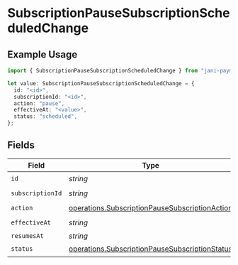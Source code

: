 # SubscriptionPauseSubscriptionScheduledChange

## Example Usage

```typescript
import { SubscriptionPauseSubscriptionScheduledChange } from "jani-payments/models/operations";

let value: SubscriptionPauseSubscriptionScheduledChange = {
  id: "<id>",
  subscriptionId: "<id>",
  action: "pause",
  effectiveAt: "<value>",
  status: "scheduled",
};
```

## Fields

| Field                                                                                                            | Type                                                                                                             | Required                                                                                                         | Description                                                                                                      |
| ---------------------------------------------------------------------------------------------------------------- | ---------------------------------------------------------------------------------------------------------------- | ---------------------------------------------------------------------------------------------------------------- | ---------------------------------------------------------------------------------------------------------------- |
| `id`                                                                                                             | *string*                                                                                                         | :heavy_check_mark:                                                                                               | N/A                                                                                                              |
| `subscriptionId`                                                                                                 | *string*                                                                                                         | :heavy_check_mark:                                                                                               | N/A                                                                                                              |
| `action`                                                                                                         | [operations.SubscriptionPauseSubscriptionAction](../../models/operations/subscriptionpausesubscriptionaction.md) | :heavy_check_mark:                                                                                               | N/A                                                                                                              |
| `effectiveAt`                                                                                                    | *string*                                                                                                         | :heavy_check_mark:                                                                                               | N/A                                                                                                              |
| `resumesAt`                                                                                                      | *string*                                                                                                         | :heavy_minus_sign:                                                                                               | N/A                                                                                                              |
| `status`                                                                                                         | [operations.SubscriptionPauseSubscriptionStatus](../../models/operations/subscriptionpausesubscriptionstatus.md) | :heavy_check_mark:                                                                                               | N/A                                                                                                              |